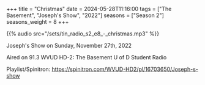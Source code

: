 +++
title = "Christmas"
date = 2024-05-28T11:16:00
tags = ["The Basement", "Joseph's Show", "2022"]
seasons = ["Season 2"]
seasons_weight = 8
+++

{{% audio src="/sets/tin_radio_s2_e8_-_christmas.mp3" %}}

Joseph's Show on Sunday, November 27th, 2022

Aired on 91.3 WVUD HD-2: The Basement U of D Student Radio

Playlist/Spinitron: https://spinitron.com/WVUD-HD2/pl/16703650/Joseph-s-show

